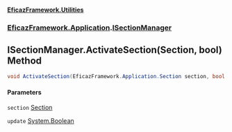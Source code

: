 #### [EficazFramework.Utilities](EficazFrameworkUtilities.md 'EficazFramework Utilities')
### [EficazFramework.Application](EficazFrameworkUtilities.md#EficazFramework.Application 'EficazFramework.Application').[ISectionManager](EficazFramework.Application/ISectionManager.md 'EficazFramework.Application.ISectionManager')

## ISectionManager.ActivateSection(Section, bool) Method

```csharp
void ActivateSection(EficazFramework.Application.Section section, bool update=false);
```
#### Parameters

<a name='EficazFramework.Application.ISectionManager.ActivateSection(EficazFramework.Application.Section,bool).section'></a>

`section` [Section](EficazFramework.Application/Section.md 'EficazFramework.Application.Section')

<a name='EficazFramework.Application.ISectionManager.ActivateSection(EficazFramework.Application.Section,bool).update'></a>

`update` [System.Boolean](https://docs.microsoft.com/en-us/dotnet/api/System.Boolean 'System.Boolean')